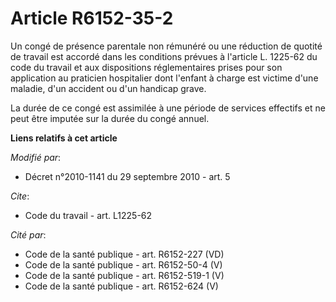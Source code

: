 # Article R6152-35-2

Un congé de présence parentale non rémunéré ou une réduction de quotité de travail est accordé dans les conditions prévues à
l'article L. 1225-62 du code du travail et aux dispositions réglementaires prises pour son application au praticien
hospitalier dont l'enfant à charge est victime d'une maladie, d'un accident ou d'un handicap grave. 

La durée de ce congé est assimilée à une période de services effectifs et ne peut être imputée sur la durée du congé annuel.

**Liens relatifs à cet article**

_Modifié par_:

  - Décret n°2010-1141 du 29 septembre 2010 - art. 5

_Cite_:

  - Code du travail - art. L1225-62

_Cité par_:

  - Code de la santé publique - art. R6152-227 (VD)
  - Code de la santé publique - art. R6152-50-4 (V)
  - Code de la santé publique - art. R6152-519-1 (V)
  - Code de la santé publique - art. R6152-624 (V)
